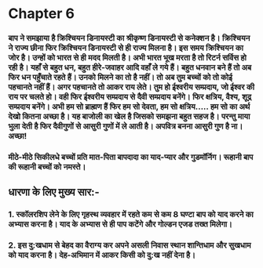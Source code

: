 # Chapter 6
### बाप ने समझाया है क्रिश्चियन डिनायस्टी का श्रीकृष्ण डिनायस्टी से कनेक्शन है। क्रिश्चियन ने राज्य छीना फिर क्रिश्चियन डिनायस्टी से ही राज्य मिलना है। इस समय क्रिश्चियन का जोर है। उन्हों को भारत से ही मदद मिलती है। अभी भारत भूख मरता है तो रिटर्न सर्विस हो रही है। यहाँ से बहुत धन, बहुत हीरे-जवाहर आदि वहाँ ले गये हैं। बहुत धनवान बने हैं तो अब फिर धन पहुँचाते रहते हैं। उनको मिलने का तो है नहीं। तो अब तुम बच्चों को तो कोई पहचानते नहीं हैं। अगर पहचानते तो आकर राय लेते। तुम हो ईश्वरीय सम्प्रदाय, जो ईश्वर की राय पर चलते हो। वही फिर ईश्वरीय सम्प्रदाय से दैवी सम्प्रदाय बनेंगे। फिर क्षत्रिय, वैश्य, शूद्र सम्प्रदाय बनेंगे। अभी हम सो ब्राह्मण हैं फिर हम सो देवता, हम सो क्षत्रिय..... हम सो का अर्थ देखो कितना अच्छा है। यह बाजोली का खेल है जिसको समझना बहुत सहज है। परन्तु माया भुला देती है फिर दैवीगुणों से आसुरी गुणों में ले आती है। अपवित्र बनना आसुरी गुण है ना। अच्छा!

### मीठे-मीठे सिकीलधे बच्चों प्रति मात-पिता बापदादा का याद-प्यार और गुडमॉर्निग। रूहानी बाप की रूहानी बच्चों को नमस्ते।

## **धारणा के लिए मुख्य सार:-**

### 1. स्कॉलरशिप लेने के लिए गृहस्थ व्यवहार में रहते कम से कम 8 घण्टा बाप को याद करने का अभ्यास करना है। याद के अभ्यास से ही पाप कटेंगे और गोल्डन एजड तख्त मिलेगा।

### 2. इस दु:खधाम से बेहद का वैराग्य कर अपने असली निवास स्थान शान्तिधाम और सुखधाम को याद करना है। देह-अभिमान में आकर किसी को दु:ख नहीं देना है।